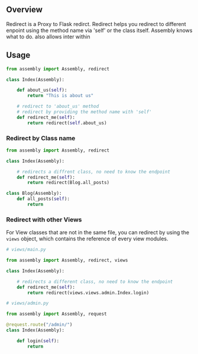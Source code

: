 
## Overview

Redirect is a Proxy to Flask redirct. Redirect helps you redirect to different enpoint using the method name via 'self' or the class itself. Assembly knows what to do. also allows inter within

## Usage


```python
from assembly import Assembly, redirect

class Index(Assembly):

    def about_us(self):
        return "This is about us"

    # redirect to 'about_us' method
    # redirect by providing the method name with 'self'
    def redirect_me(self):
        return redirect(self.about_us)
```

### Redirect by Class name

```python
from assembly import Assembly, redirect

class Index(Assembly):

    # redirects a diffrent class, no need to know the endpoint
    def redirect_me(self):
        return redirect(Blog.all_posts)

class Blog(Assembly):
    def all_posts(self):
        return

```

### Redirect with other Views

For View classes that are not in the same file, you can redirect by using the `views` object, which contains the reference of every view modules.

```python
# views/main.py

from assembly import Assembly, redirect, views

class Index(Assembly):

    # redirects a different class, no need to know the endpoint
    def redirect_me(self):
        return redirect(views.views.admin.Index.login)


```

```python
# views/admin.py

from assembly import Assembly, request

@request.route("/admin/")
class Index(Assembly):

    def login(self):
        return

```

